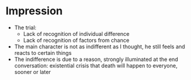 # Impression
- The trial:
  - Lack of recognition of individual difference
  - Lack of recognition of factors from chance
- The main character is not as indifferent as I thought, he still feels and reacts to certain things
- The indifference is due to a reason, strongly illuminated at the end conversation:
existential crisis that death will happen to everyone, sooner or later